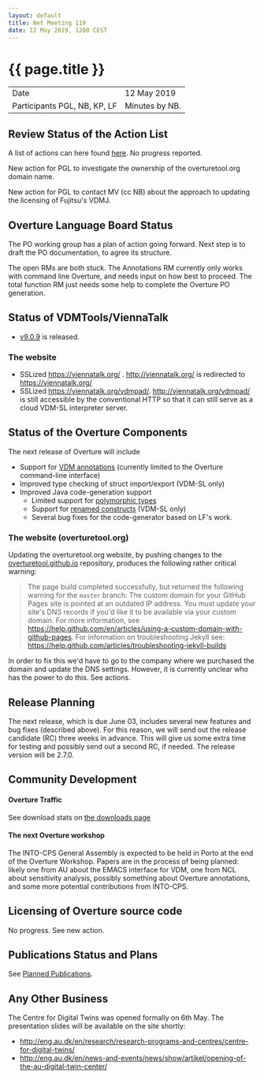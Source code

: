 ```yaml
---
layout: default
title: Net Meeting 119
date: 12 May 2019, 1200 CEST
---
```


<script src="http://code.jquery.com/jquery-1.11.1.min.js">
</script>
<script src="/javascripts/edit.js"></script>
<script>setEditButonNm();</script>

# {{ page.title }}

|||
|---|---|
| Date | 12 May 2019 |
| Participants PGL, NB, KP, LF |   Minutes by NB. |

## Review Status of the Action List

A list of actions can here found [here](https://github.com/overturetool/overturetool.github.io/issues?q=is%3Aissue+is%3Aopen+label%3A%22action+net-meeting%22). No progress reported.

New action for PGL to investigate the ownership of the overturetool.org domain name.

New action for PGL to contact MV (cc NB) about the approach to updating the licensing of Fujitsu's VDMJ.

## Overture Language Board Status

The PO working group has a plan of action going forward. Next step is to draft the PO documentation, to agree its structure.

The open RMs are both stuck. The Annotations RM currently only works with command line Overture, and needs input on how best to proceed. The total function RM just needs some help to complete the Overture PO generation.

## Status of VDMTools/ViennaTalk

* [v9.0.9](https://github.com/vdmtools/vdmtools/releases/tag/v9.0.9) is released.

### The website
* SSLized https://viennatalk.org/ . http://viennatalk.org/ is redirected to https://viennatalk.org/
* SSLized https://viennatalk.org/vdmpad/. http://viennatalk.org/vdmpad/ is still accessible by the conventional HTTP so that it can still serve as a cloud VDM-SL interpreter server.

##  Status of the Overture Components

The next release of Overture will include

* Support for [VDM annotations](https://github.com/overturetool/language/issues/46) (currently limited to the Overture command-line interface)
* Improved type checking of struct import/export (VDM-SL only)
* Improved Java code-generation support
  - Limited support for [polymorphic types](https://github.com/overturetool/overture/issues/691)
  - Support for [renamed constructs](https://github.com/overturetool/overture/issues/690) (VDM-SL only)
  - Several bug fixes for the code-generator based on LF's work.

### The website (overturetool.org)

Updating the overturetool.org website, by pushing changes to the [overturetool.github.io](https://github.com/overturetool/overturetool.github.io) repository, produces the following rather critical warning:

> The page build completed successfully, but returned the following warning for the `master` branch:
> The custom domain for your GitHub Pages site is pointed at an outdated
> IP address. You must update your site's DNS records if you'd like it
> to be available via your custom domain. For more information, see
> https://help.github.com/en/articles/using-a-custom-domain-with-github-pages.
> For information on troubleshooting Jekyll see:
>  https://help.github.com/articles/troubleshooting-jekyll-builds

In order to fix this we'd have to go to the company where we purchased the domain and update the DNS settings. However, it is currently unclear who has the power to do this. See actions.

##  Release Planning

The next release, which is due June 03, includes several new features and bug fixes (described above). For this reason, we will send out the release candidate (RC) three weeks in advance. This will give us some extra time for testing and possibly send out a second RC, if needed. The release version will be 2.7.0.

##  Community Development

#### Overture Traffic

See download stats on [the downloads page](http://overturetool.org/download/)

#### The next Overture workshop

The INTO-CPS General Assembly is expected to be held in Porto at the end of the Overture Workshop. Papers are in the process of being planned: likely one from AU about the EMACS interface for VDM, one from NCL about sensitivity analysis, possibly something about Overture annotations, and some more potential contributions from INTO-CPS.

##  Licensing of Overture source code

No progress. See new action.

##  Publications Status and Plans

See [Planned Publications](http://overturetool.org/publications/PlannedPublications.html).

##  Any Other Business

The Centre for Digital Twins was opened formally on 6th May. The presentation slides will be available on the site shortly:

* http://eng.au.dk/en/research/research-programs-and-centres/centre-for-digital-twins/
* http://eng.au.dk/en/news-and-events/news/show/artikel/opening-of-the-au-digital-twin-center/

<div id="edit_page_div"></div>





